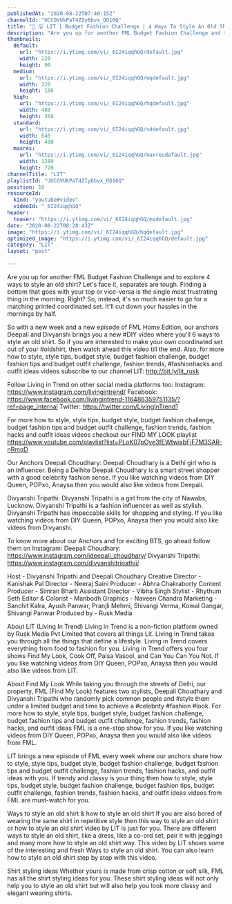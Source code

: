 ```yaml
---
publishedAt: "2020-08-22T07:40:15Z"
channelId: "UCCOVUkPaT4ZIy6bvx_OO16Q"
title: "👚 😮 LIT | Budget Fashion Challenge | 4 Ways To Style An Old Shirt | FML"
description: "Are you up for another FML Budget Fashion Challenge and to explore 4 ways to style an old shirt? Let's face it, separates are tough. Finding a bottom that goes with your top or vice-versa is the single most frustrating thing in the morning. Right? So, instead, it's so much easier to go for a matching printed coordinated set. It'll cut down your hassles in the mornings by half. \n\nSo with a new week and a new episode of FML Home Edition, our anchors Deepali and Divyanshi brings you a new #DIY video where you'll 6 ways to style an old shirt. So if you are interested to make your own coordinated set out of your #oldshirt, then watch ahead this video till the end. Also, for more how to style, style tips, budget style, budget fashion challenge, budget fashion tips and budget outfit challenge, fashion trends, #fashionhacks and outfit ideas videos subscribe to our channel LIT: http://bit.ly/lit_rusk\n\nFollow Living in Trend on other social media platforms too:\nInstagram: https://www.instagram.com/livingintrend/\nFacebook: https://www.facebook.com/livingintrend-116486359751135/?ref=page_internal\nTwitter: https://twitter.com/LivingInTrend1\n\nFor more how to style, style tips, budget style, budget fashion challenge, budget fashion tips and budget outfit challenge, fashion trends, fashion hacks and outfit ideas videos checkout our FIND MY LOOK playlist https://www.youtube.com/playlist?list=PLoK07pOye3fEWtwixbFjF7M3SAR-nRmqD \n\nOur Anchors\nDeepali Choudhary: Deepali Choudhary is a Delhi girl who is an influencer. Being a Delhite Deepali Choudhary is a smart street shopper with a good celebrity fashion sense. If you like watching videos from DIY Queen, POPxo, Anaysa then you would also like videos from Deepali.\n\nDivyanshi Tripathi: Divyanshi Tripathi is a girl from the city of Nawabs, Lucknow. Divyanshi Tripathi is a fashion influencer as well as stylish. Divyanshi Tripathi has impeccable skills for shopping and styling. If you like watching videos from DIY Queen, POPxo, Anaysa then you would also like videos from Divyanshi.\n\nTo know more about our Anchors and for exciting BTS, go ahead follow them on Instagram: \nDeepali Choudhary: https://www.instagram.com/ideepali_choudhary/\nDivyanshi Tripathi: https://www.instagram.com/divyanshitripathii/\n\nHost - Divyanshi Tripathi and Deepali Choudhary\nCreative Director - Kanishak Pal\nDirector - Neeraj Saini\nProducer - Abhra Chakraborty\nContent Producer - Simran Bharti\nAssistant Director - Vibha Singh\nStylist - Rhythum Seth\nEditor & Colorist - Manbodh \nGraphics - Naveen Chandra\nMarketing - Sanchit Kalra, Ayush Panwar, Pranjli Mehmi, Shivangi Verma, Komal Gangar, Shivangi Panwar \nProduced by - Rusk Media\n\nAbout LIT (Living In Trend)\nLiving in Trend is a non-fiction platform owned by Rusk Media Pvt Limited that covers all things Lit. Living in Trend takes you through all the things that define a lifestyle. Living in Trend covers everything from food to fashion for you. Living in Trend offers you four shows Find My Look, Cook Off, Paisa Vasool, and Can You Can You Not. If you like watching videos from DIY Queen, POPxo, Anaysa then you would also like videos from LIT.\n\nAbout Find My Look\nWhile taking you through the streets of Delhi, our property, FML (Find My Look) features two stylists, Deepali Choudhary and Divyanshi Tripathi who randomly pick common people and #style them under a limited budget and time to achieve a #celebrity #fashion #look. For more how to style, style tips, budget style, budget fashion challenge, budget fashion tips and budget outfit challenge, fashion trends, fashion hacks, and outfit ideas FML is a one-stop show for you. If you like watching videos from DIY Queen, POPxo, Anaysa then you would also like videos from FML.\n\nLIT brings a new episode of FML every week where our anchors share how to style, style tips, budget style, budget fashion challenge, budget fashion tips and budget outfit challenge, fashion trends, fashion hacks, and outfit ideas with you. If trendy and classy is your thing then how to style, style tips, budget style, budget fashion challenge, budget fashion tips, budget outfit challenge, fashion trends, fashion hacks, and outfit ideas videos from FML are must-watch for you. \n\nWays to style an old shirt & how to style an old shirt\nIf you are also bored of wearing the same shirt in repetitive style then this way to style an old shirt or how to style an old shirt video by LIT is just for you. There are different ways to style an old shirt, like a dress, like a co-ord set, pair it with jeggings and many more how to style an old shirt way. This video by LIT shows some of the interesting and fresh Ways to style an old shirt. You can also learn how to style an old shirt step by step with this video.\n\nShirt styling ideas\nWhether yours is made from crisp cotton or soft silk, FML has all the shirt styling ideas for you. These shirt styling ideas will not only help you to style an old shirt but will also help you look more classy and elegant wearing shirts."
thumbnails:
  default:
    url: "https://i.ytimg.com/vi/_6I24iqqhGQ/default.jpg"
    width: 120
    height: 90
  medium:
    url: "https://i.ytimg.com/vi/_6I24iqqhGQ/mqdefault.jpg"
    width: 320
    height: 180
  high:
    url: "https://i.ytimg.com/vi/_6I24iqqhGQ/hqdefault.jpg"
    width: 480
    height: 360
  standard:
    url: "https://i.ytimg.com/vi/_6I24iqqhGQ/sddefault.jpg"
    width: 640
    height: 480
  maxres:
    url: "https://i.ytimg.com/vi/_6I24iqqhGQ/maxresdefault.jpg"
    width: 1280
    height: 720
channelTitle: "LIT"
playlistId: "UUCOVUkPaT4ZIy6bvx_OO16Q"
position: 10
resourceId:
  kind: "youtube#video"
  videoId: "_6I24iqqhGQ"
header:
  teaser: "https://i.ytimg.com/vi/_6I24iqqhGQ/mqdefault.jpg"
date: "2020-08-22T08:28:43Z"
image: "https://i.ytimg.com/vi/_6I24iqqhGQ/hqdefault.jpg"
optimized_image: "https://i.ytimg.com/vi/_6I24iqqhGQ/default.jpg"
category: "LIT"
layout: "post"

---
```

Are you up for another FML Budget Fashion Challenge and to explore 4 ways to style an old shirt? Let's face it, separates are tough. Finding a bottom that goes with your top or vice-versa is the single most frustrating thing in the morning. Right? So, instead, it's so much easier to go for a matching printed coordinated set. It'll cut down your hassles in the mornings by half. 

So with a new week and a new episode of FML Home Edition, our anchors Deepali and Divyanshi brings you a new #DIY video where you'll 6 ways to style an old shirt. So if you are interested to make your own coordinated set out of your #oldshirt, then watch ahead this video till the end. Also, for more how to style, style tips, budget style, budget fashion challenge, budget fashion tips and budget outfit challenge, fashion trends, #fashionhacks and outfit ideas videos subscribe to our channel LIT: http://bit.ly/lit_rusk

Follow Living in Trend on other social media platforms too:
Instagram: https://www.instagram.com/livingintrend/
Facebook: https://www.facebook.com/livingintrend-116486359751135/?ref=page_internal
Twitter: https://twitter.com/LivingInTrend1

For more how to style, style tips, budget style, budget fashion challenge, budget fashion tips and budget outfit challenge, fashion trends, fashion hacks and outfit ideas videos checkout our FIND MY LOOK playlist https://www.youtube.com/playlist?list=PLoK07pOye3fEWtwixbFjF7M3SAR-nRmqD 

Our Anchors
Deepali Choudhary: Deepali Choudhary is a Delhi girl who is an influencer. Being a Delhite Deepali Choudhary is a smart street shopper with a good celebrity fashion sense. If you like watching videos from DIY Queen, POPxo, Anaysa then you would also like videos from Deepali.

Divyanshi Tripathi: Divyanshi Tripathi is a girl from the city of Nawabs, Lucknow. Divyanshi Tripathi is a fashion influencer as well as stylish. Divyanshi Tripathi has impeccable skills for shopping and styling. If you like watching videos from DIY Queen, POPxo, Anaysa then you would also like videos from Divyanshi.

To know more about our Anchors and for exciting BTS, go ahead follow them on Instagram: 
Deepali Choudhary: https://www.instagram.com/ideepali_choudhary/
Divyanshi Tripathi: https://www.instagram.com/divyanshitripathii/

Host - Divyanshi Tripathi and Deepali Choudhary
Creative Director - Kanishak Pal
Director - Neeraj Saini
Producer - Abhra Chakraborty
Content Producer - Simran Bharti
Assistant Director - Vibha Singh
Stylist - Rhythum Seth
Editor & Colorist - Manbodh 
Graphics - Naveen Chandra
Marketing - Sanchit Kalra, Ayush Panwar, Pranjli Mehmi, Shivangi Verma, Komal Gangar, Shivangi Panwar 
Produced by - Rusk Media

About LIT (Living In Trend)
Living in Trend is a non-fiction platform owned by Rusk Media Pvt Limited that covers all things Lit. Living in Trend takes you through all the things that define a lifestyle. Living in Trend covers everything from food to fashion for you. Living in Trend offers you four shows Find My Look, Cook Off, Paisa Vasool, and Can You Can You Not. If you like watching videos from DIY Queen, POPxo, Anaysa then you would also like videos from LIT.

About Find My Look
While taking you through the streets of Delhi, our property, FML (Find My Look) features two stylists, Deepali Choudhary and Divyanshi Tripathi who randomly pick common people and #style them under a limited budget and time to achieve a #celebrity #fashion #look. For more how to style, style tips, budget style, budget fashion challenge, budget fashion tips and budget outfit challenge, fashion trends, fashion hacks, and outfit ideas FML is a one-stop show for you. If you like watching videos from DIY Queen, POPxo, Anaysa then you would also like videos from FML.

LIT brings a new episode of FML every week where our anchors share how to style, style tips, budget style, budget fashion challenge, budget fashion tips and budget outfit challenge, fashion trends, fashion hacks, and outfit ideas with you. If trendy and classy is your thing then how to style, style tips, budget style, budget fashion challenge, budget fashion tips, budget outfit challenge, fashion trends, fashion hacks, and outfit ideas videos from FML are must-watch for you. 

Ways to style an old shirt & how to style an old shirt
If you are also bored of wearing the same shirt in repetitive style then this way to style an old shirt or how to style an old shirt video by LIT is just for you. There are different ways to style an old shirt, like a dress, like a co-ord set, pair it with jeggings and many more how to style an old shirt way. This video by LIT shows some of the interesting and fresh Ways to style an old shirt. You can also learn how to style an old shirt step by step with this video.

Shirt styling ideas
Whether yours is made from crisp cotton or soft silk, FML has all the shirt styling ideas for you. These shirt styling ideas will not only help you to style an old shirt but will also help you look more classy and elegant wearing shirts.